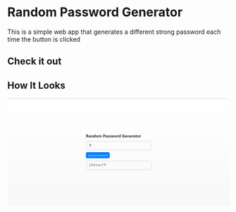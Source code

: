 # Random Password Generator
This is a simple web app that generates a different strong password each time the button is clicked

## Check it out

## How It Looks
![preview-1](/preview.png)

